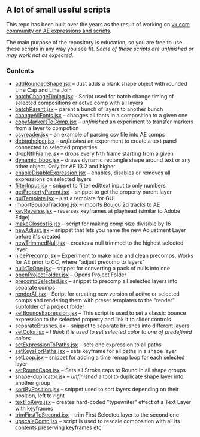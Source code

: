## A lot of small useful scripts

This repo has been built over the years as the result of working on [vk.com community on AE expressions and scripts](http://vk.com/ae_exp).

The main purpose of the repository is education, so you are free to use these scripts in any way you see fit.
*Some of these scripts are unfinished or may work not as expected.* 

### Contents

+	[addRoundedShape.jsx](https://github.com/ae-scripting/scripting-snippets/blob/master/addRoundedShape.jsx) – Just adds a blank shape object with rounded Line Cap and Line Join
+	[batchChangeTiming.jsx](https://github.com/ae-scripting/scripting-snippets/blob/master/batchChangeTiming.jsx) – Script used for batch change timing of selected compositions or actve comp with all layers
+	[batchParent.jsx](https://github.com/ae-scripting/scripting-snippets/blob/master/batchParent.jsx) – parent a bunch of layers to another bunch
+	[changeAllFonts.jsx](https://github.com/ae-scripting/scripting-snippets/blob/master/changeAllFonts.jsx) – changes all fonts in a composition to a given one
+	[copyMarkersToComp.jsx](https://github.com/ae-scripting/scripting-snippets/blob/master/copyMarkersToComp.jsx) – *unfinished* an experiment to transfer markers from a layer to compotion
+	[csvreader.jsx](https://github.com/ae-scripting/scripting-snippets/blob/master/csvreader.jsx) – an example of parsing csv file into AE comps
+	[debughelper.jsx](https://github.com/ae-scripting/scripting-snippets/blob/master/debughelper.jsx) – *unfinished* an experiment to create a text panel connected to selected properties
+	[dropNthFrame.jsx](https://github.com/ae-scripting/scripting-snippets/blob/master/dropNthFrame.jsx) – drops every Nth frame starting from a given
+	[dynamic_bbox.jsx](https://github.com/ae-scripting/scripting-snippets/blob/master/dynamic_bbox.jsx) – draws dynamic rectangle shape around text or any other object. Only for AE 13.2 and higher
+	[enableDisableExpression.jsx](https://github.com/ae-scripting/scripting-snippets/blob/master/enableDisableExpression.jsx) – enables, disables or removes all expressions on selected layers
+	[filterInput.jsx](https://github.com/ae-scripting/scripting-snippets/blob/master/filterInput.jsx) – snippet to filter edittext input to only numbers
+ 	[getPropertyParent.jsx](https://github.com/ae-scripting/scripting-snippets/blob/master/getPropertyParent.jsx) – snippet to get the property parent layer
+	[guiTemplate.jsx](https://github.com/ae-scripting/scripting-snippets/blob/master/guiTemplate.jsx) – just a template for GUI
+	[importBoujouTracking.jsx](https://github.com/ae-scripting/scripting-snippets/blob/master/importBoujouTracking.jsx) – imports Boujou 2d tracks to AE
+	[keyReverse.jsx](https://github.com/ae-scripting/scripting-snippets/blob/master/keyReverse.jsx) – reverses keyframes at playhead (similar to Adobe Edge)
+	[makeClosest16.jsx](https://github.com/ae-scripting/scripting-snippets/blob/master/makeClosest16.jsx) – script for making comp size divisible by 16
+	[newAdjust.jsx](https://github.com/ae-scripting/scripting-snippets/blob/master/newAdjust.jsx) – snippet that lets you name the new Adjustment Layer before it's created
+	[newTrimmedNull.jsx](https://github.com/ae-scripting/scripting-snippets/blob/master/newTrimmedNull.jsx) – creates a null trimmed to the highest selected layer
+	[nicePrecomp.jsx](https://github.com/ae-scripting/scripting-snippets/blob/master/nicePrecomp.jsx) – Experiment to make nice and clean precomps. Works for AE prior to CC, where "adjust precomp to layers"
+	[nullsToOne.jsx](https://github.com/ae-scripting/scripting-snippets/blob/master/nullsToOne.jsx) – snippet for converting a pack of nulls into one
+	[openProjectFolder.jsx](https://github.com/ae-scripting/scripting-snippets/blob/master/openProjectFolder.jsx) – Opens Project Folder
+	[precompSelected.jsx](https://github.com/ae-scripting/scripting-snippets/blob/master/precompSelected.jsx) – snippet to precomp all selected layers into separate comps
+	[renderAll.jsx](https://github.com/ae-scripting/scripting-snippets/blob/master/renderAll.jsx) – Script for creating new version of active or selected comps and rendering them with preset templates to the "render" subfolder of a project folder
+	[setBounceExpression.jsx](https://github.com/ae-scripting/scripting-snippets/blob/master/setBounceExpression.jsx) – This script is used to set a classic bounce expression to the selected property and link it to slider controls
+	[separateBrushes.jsx](https://github.com/ae-scripting/scripting-snippets/blob/master/separateBrushes.jsx) – snippet to separate brushes into different layers
+	[setColor.jsx](https://github.com/ae-scripting/scripting-snippets/blob/master/setColor.jsx) – *I think it is used to set selected color to one of predefined colors*
+	[setExpressionToPaths.jsx](https://github.com/ae-scripting/scripting-snippets/blob/master/setExpressionToPaths.jsx) – sets one expression to all paths
+	[setKeysForPaths.jsx](https://github.com/ae-scripting/scripting-snippets/blob/master/setKeysForPaths.jsx) – sets keyframe for all paths in a shape layer
+	[setLoop.jsx](https://github.com/ae-scripting/scripting-snippets/blob/master/setLoop.jsx) – snippet for adding a time remap loop for each selected layer
+	[setRoundCaps.jsx](https://github.com/ae-scripting/scripting-snippets/blob/master/setRoundCaps.jsx) – Sets all Stroke caps to Round in all shape groups
+	[shape-duplicator.jsx](https://github.com/ae-scripting/scripting-snippets/blob/master/shape-duplicator.jsx) – *unfinished* a tool to duplicate shape layer into another group
+	[sortByPosition.jsx](https://github.com/ae-scripting/scripting-snippets/blob/master/sortByPosition.jsx) – snippet used to sort layers depending on their position, left to right
+	[textToKeys.jsx](https://github.com/ae-scripting/scripting-snippets/blob/master/textToKeys.jsx) – creates hard-coded "typewriter" effect of a Text Layer with keyframes
+	[trimFirstToSecond.jsx](https://github.com/ae-scripting/scripting-snippets/blob/master/trimFirstToSecond.jsx) – trim First Selected layer to the second one
+	[upscaleComp.jsx](https://github.com/ae-scripting/scripting-snippets/blob/master/upscaleComp.jsx) – script is used to rescale composition with all its contents preserving keyframes etc 